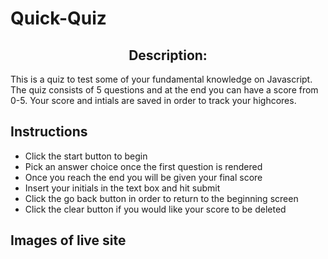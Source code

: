 # Quick-Quiz

<h2 align="center">Description:</h2>

This is a quiz to test some of your fundamental knowledge on Javascript. The quiz consists of 5 questions and at the end you can have a score from 0-5. Your score and intials are saved in order to track your highcores.

## Instructions

* Click the start button to begin
* Pick an answer choice once the first question is rendered 
* Once you reach the end you will be given your final score
* Insert your initials in the text box and hit submit
* Click the go back button in order to return to the beginning screen
* Click the clear button if you would like your score to be deleted


## Images of live site